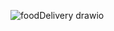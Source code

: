 ![foodDelivery drawio](https://github.com/user-attachments/assets/5a14fcdb-ff0e-4229-995f-1d6cdf09d528)

